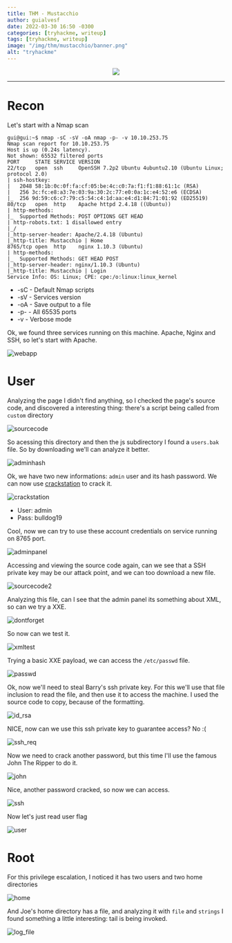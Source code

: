 ```yaml
---
title: THM - Mustacchio
author: guialvesf
date: 2022-03-30 16:50 -0300
categories: [tryhackme, writeup]
tags: [tryhackme, writeup]
image: "/img/thm/mustacchio/banner.png"
alt: "tryhackme"
---
```


<p align="center" width="100%">
    <img src="/img/thm/mustacchio/banner.png"> 
</p>
<hr>

# Recon

Let's start with a Nmap scan

```
gui@gui:~$ nmap -sC -sV -oA nmap -p- -v 10.10.253.75
Nmap scan report for 10.10.253.75
Host is up (0.24s latency).
Not shown: 65532 filtered ports
PORT     STATE SERVICE VERSION
22/tcp   open  ssh     OpenSSH 7.2p2 Ubuntu 4ubuntu2.10 (Ubuntu Linux; protocol 2.0)
| ssh-hostkey: 
|   2048 58:1b:0c:0f:fa:cf:05:be:4c:c0:7a:f1:f1:88:61:1c (RSA)
|   256 3c:fc:e8:a3:7e:03:9a:30:2c:77:e0:0a:1c:e4:52:e6 (ECDSA)
|_  256 9d:59:c6:c7:79:c5:54:c4:1d:aa:e4:d1:84:71:01:92 (ED25519)
80/tcp   open  http    Apache httpd 2.4.18 ((Ubuntu))
| http-methods: 
|_  Supported Methods: POST OPTIONS GET HEAD
| http-robots.txt: 1 disallowed entry 
|_/
|_http-server-header: Apache/2.4.18 (Ubuntu)
|_http-title: Mustacchio | Home
8765/tcp open  http    nginx 1.10.3 (Ubuntu)
| http-methods: 
|_  Supported Methods: GET HEAD POST
|_http-server-header: nginx/1.10.3 (Ubuntu)
|_http-title: Mustacchio | Login
Service Info: OS: Linux; CPE: cpe:/o:linux:linux_kernel

```
* -sC - Default Nmap scripts
* -sV - Services version
* -oA - Save output to a file
* -p- - All 65535 ports
* -v - Verbose mode

Ok, we found three services running on this machine. Apache, Nginx and SSH, so let's start with Apache.

![webapp](/img/thm/mustacchio/webpage.png)

# User

Analyzing the page I didn't find anything, so I checked the page's source code, and discovered a interesting thing: there's a script being called 
from `custom` directory

![sourcecode](/img/thm/mustacchio/viewsource.png)

So acessing this directory and then the js subdirectory I found a `users.bak` file. So by downloading we'll can analyze it better.

![adminhash](/img/thm/mustacchio/adminhash.png)

Ok, we have two new informations: `admin` user and its hash password. We can now use [crackstation](https://crackstation.net/) to crack it.

![crackstation](/img/thm/mustacchio/crackstation.png)

* User: admin
* Pass: bulldog19

Cool, now we can try to use these account credentials on service running on 8765 port.

![adminpanel](/img/thm/mustacchio/adminpanel.png)

Accessing and viewing the source code again, can we see that a SSH private key may be our attack point, and we can too download a new file.

![sourcecode2](/img/thm/mustacchio/viewsource2.png)

Analyzing this file, can I see that the admin panel its something about XML, so can we try a XXE. 

![dontforget](/img/thm/mustacchio/dontforget.png)

So now can we test it.

![xmltest](/img/thm/mustacchio/xmlteste.png)

Trying a basic XXE payload, we can access the `/etc/passwd` file.

![passwd](/img/thm/mustacchio/passwd.png)

Ok, now we'll need to steal Barry's ssh private key. For this we'll use that file inclusion to read the file, and then use it to access the machine. I used the source code to copy, because of the formatting.

![id_rsa](/img/thm/mustacchio/id_rsa.png)

NICE, now can we use this ssh private key to guarantee access? No :(

![ssh_req](/img/thm/mustacchio/id_rsa_pass_req.png)

Now we need to crack another password, but this time I'll use the famous John The Ripper to do it.

![john](/img/thm/mustacchio/johntheripper.png)

Nice, another password cracked, so now we can access.

![ssh](/img/thm/mustacchio/ssh.png)

Now let's just read user flag

![user](/img/thm/mustacchio/user.png)

# Root

For this privilege escalation, I noticed it has two users and two home directories

![home](/img/thm/mustacchio/joe.png)

And Joe's home directory has a file, and analyzing it with `file` and `strings` I found something a little interesting: tail is being invoked.

![log_file](/img/thm/mustacchio/strings.png)
